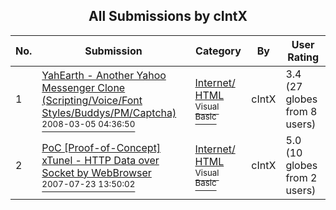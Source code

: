 ﻿<div align="center">

## All Submissions by cIntX

</div>

No.  | Submission | Category | By   | User Rating
---- | ---------- | -------- | ---- | -----------
1 | [YahEarth \- Another Yahoo Messenger Clone \(Scripting/Voice/Font Styles/Buddys/PM/Captcha\)<br /><sup>2008-03-05 04:36:50</sup>](https://github.com/Planet-Source-Code/cintx-yahearth-another-yahoo-messenger-clone-scripting-voice-font-styles-buddys-pm-captcha__1-69039) | [Internet/ HTML<br /><sup>Visual Basic</sup>](../ByCategory/internet-html__1-34.md) | cIntX | 3.4 (27 globes from 8 users)
2 | [PoC \[Proof\-of\-Concept\] xTunel \- HTTP Data over Socket by WebBrowser<br /><sup>2007-07-23 13:50:02</sup>](https://github.com/Planet-Source-Code/cintx-poc-proof-of-concept-xtunel-http-data-over-socket-by-webbrowser__1-69048) | [Internet/ HTML<br /><sup>Visual Basic</sup>](../ByCategory/internet-html__1-34.md) | cIntX | 5.0 (10 globes from 2 users)
